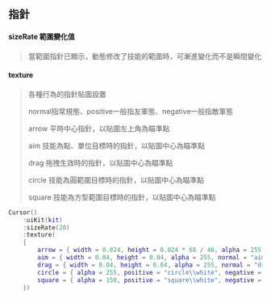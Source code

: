 ## 指針

#### sizeRate 範圍變化值

> 當範圍指針已顯示，動態修改了技能的範圍時，可漸進變化而不是瞬間變化

#### texture

> 各種行為的指針貼圖設置
>
> normal指常規態、positive一般指友軍態、negative一般指敵軍態
>
> arrow 平時中心指針，以貼圖左上角為瞄準點
>
> aim 技能為點、單位目標時的指針，以貼圖中心為瞄準點
>
> drag 拖拽生效時的指針，以貼圖中心為瞄準點
>
> circle 技能為圓範圍目標時的指針，以貼圖中心為瞄準點
>
> square 技能為方型範圍目標時的指針，以貼圖中心為瞄準點

```lua
Cursor()
    :uiKit(kit)
    :sizeRate(20)
    :texture(
    {
        arrow = { width = 0.024, height = 0.024 * 68 / 46, alpha = 255, normal = "arrow\\normal", positive = "arrow\\focus", negative = "arrow\\attack" },
        aim = { width = 0.04, height = 0.04, alpha = 255, normal = "aim\\white", positive = "aim\\green", negative = "aim\\red", neutral = "aim\\gold" },
        drag = { width = 0.04, height = 0.04, alpha = 255, normal = "drag\\normal" },
        circle = { alpha = 255, positive = "circle\\white", negative = "circle\\red" },
        square = { alpha = 150, positive = "square\\white", negative = "square\\red" },
    })
```
